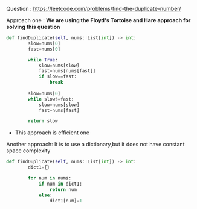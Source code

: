 Question : https://leetcode.com/problems/find-the-duplicate-number/



Approach one : **We are using the Floyd's Tortoise and Hare approach for solving this question**


```python
def findDuplicate(self, nums: List[int]) -> int:
        slow=nums[0]
        fast=nums[0]

        while True:
            slow=nums[slow]
            fast=nums[nums[fast]]
            if slow==fast:
                break
        
        slow=nums[0]
        while slow!=fast:
            slow=nums[slow]
            fast=nums[fast]

        return slow
```
- This approach is efficient one


Another approach: It is to use a dictionary,but it does not have constant space complexity

```python
def findDuplicate(self, nums: List[int]) -> int:
        dict1={}

        for num in nums:
            if num in dict1:
                return num
            else:
                dict1[num]=1
```
